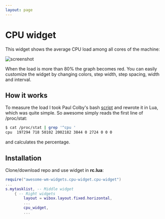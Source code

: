 ```yaml
---
layout: page
---
```

# CPU widget

This widget shows the average CPU load among all cores of the machine:

![screenshot](out.gif)

When the load is more than 80% the graph becomes red. You can easily customize the widget by changing colors, step width, step spacing, width and interval.

## How it works

To measure the load I took Paul Colby's bash [script](http://colby.id.au/calculating-cpu-usage-from-proc-stat/) and rewrote it in Lua, which was quite simple.
So awesome simply reads the first line of /proc/stat:

```bash
$ cat /proc/stat | grep '^cpu '
cpu  197294 718 50102 2002182 3844 0 2724 0 0 0
```

and calculates the percentage.

## Installation

Clone/download repo and use widget in **rc.lua**:

```lua
require("awesome-wm-widgets.cpu-widget.cpu-widget")
...
s.mytasklist, -- Middle widget
	{ -- Right widgets
    	layout = wibox.layout.fixed.horizontal,
		...
		cpu_widget,
		...
```
